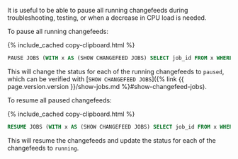 It is useful to be able to pause all running changefeeds during troubleshooting, testing, or when a decrease in CPU load is needed.

To pause all running changefeeds:

{% include_cached copy-clipboard.html %}
~~~sql
PAUSE JOBS (WITH x AS (SHOW CHANGEFEED JOBS) SELECT job_id FROM x WHERE status = ('running'));
~~~

This will change the status for each of the running changefeeds to `paused`, which can be verified with [`SHOW CHANGEFEED JOBS`]({% link {{ page.version.version }}/show-jobs.md %}#show-changefeed-jobs).

To resume all paused changefeeds:

{% include_cached copy-clipboard.html %}
~~~sql
RESUME JOBS (WITH x AS (SHOW CHANGEFEED JOBS) SELECT job_id FROM x WHERE status = ('paused'));
~~~

This will resume the changefeeds and update the status for each of the changefeeds to `running`.
